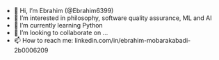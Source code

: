 - 👋 Hi, I’m Ebrahim (@Ebrahim6399) 
- 👀 I’m interested in philosophy, software quality assurance, ML and AI
- 🌱 I’m currently learning Python
- 💞️ I’m looking to collaborate on ...
- 📫 How to reach me: linkedin.com/in/ebrahim-mobarakabadi-2b0006209 

<!---
Ebrahim6399/Ebrahim6399 is a ✨ special ✨ repository because its `README.md` (this file) appears on your GitHub profile.
You can click the Preview link to take a look at your changes.
--->
